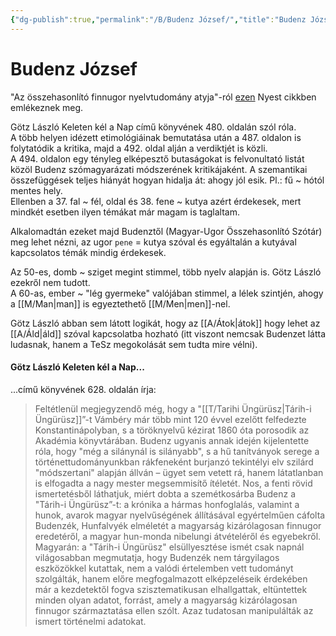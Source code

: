 ```yaml
---
{"dg-publish":true,"permalink":"/B/Budenz József/","title":"Budenz József","created":"2023-10-13T12:39","updated":"2024-10-24T22:21"}
---
```



# Budenz József

"Az összehasonlító finnugor nyelvtudomány atyja"-ról [ezen](https://m.nyest.hu/hirek/a-magyarorszagi-finnugrisztika-megalapozoja-budenz-jozsef-175-eve-szuletett) Nyest cikkben emlékeznek meg.  

Götz László Keleten kél a Nap című könyvének 480. oldalán szól róla.  
A több helyen idézett etimológiáinak bemutatása után a 487. oldalon is folytatódik a kritika, majd a 492. oldal alján a verdiktjét is közli.  
A 494. oldalon egy tényleg elképesztő butaságokat is felvonultató listát közöl Budenz szómagyarázati módszerének kritikájaként. A szemantikai összefüggések teljes hiányát hogyan hidalja át: ahogy jól esik. Pl.: fű ~ hótól mentes hely.  
Ellenben a 37. fal ~ fél, oldal és 38. fene ~ kutya azért érdekesek, mert mindkét esetben ilyen témákat már magam is taglaltam.  

Alkalomadtán ezeket majd Budenztől (Magyar-Ugor Összehasonlító Szótár) meg lehet nézni, az ugor `pene` = kutya szóval és egyáltalán a kutyával kapcsolatos témák mindig érdekesek.  

Az 50-es, domb ~ sziget megint stimmel, több nyelv alapján is. Götz László ezekről nem tudott.  
A 60-as, ember ~ "lég gyermeke" valójában stimmel, a lélek szintjén, ahogy a [[M/Man\|man]] is egyeztethető [[M/Men\|men]]-nel.  

Götz László abban sem látott logikát, hogy az [[A/Átok\|átok]] hogy lehet az [[A/Áld\|áld]] szóval kapcsolatba hozható (itt viszont nemcsak Budenzet látta ludasnak, hanem a TeSz megokolását sem tudta mire vélni).  

#### Götz László Keleten kél a Nap...

...című könyvének 628. oldalán írja:
> Feltétlenül megjegyzendő még, hogy a "[[T/Tarihi Üngürüsz\|Tárih-i Üngürüsz]]”-t Vámbéry már több mint 120 évvel ezelőtt felfedezte Konstantinápolyban, s a töröknyelvű kézirat 1860 óta porosodik az Akadémia könyvtárában. Budenz ugyanis annak idején kijelentette róla, hogy "még a silánynál is silányabb", s a hű tanítványok serege a történettudományunkban rákfeneként burjanzó tekintélyi elv szilárd "módszertani" alapján állván – ügyet sem vetett rá, hanem látatlanban is elfogadta a nagy mester megsemmisítő ítéletét. Nos, a fenti rövid ismertetésből láthatjuk, miért dobta a szemétkosárba Budenz a "Tárih-i Üngürüsz”-t: a krónika a hármas honfoglalás, valamint a hunok, avarok magyar nyelvűségének állításával egyértelműen cáfolta Budenzék, Hunfalvyék elméletét a magyarság kizárólagosan finnugor eredetéről, a magyar hun-monda nibelungi átvételéről és egyebekről. Magyarán: a "Tárih-i Üngürüsz" elsüllyesztése ismét csak napnál világosabban megmutatja, hogy Budenzék nem tárgyilagos eszközökkel kutattak, nem a valódi értelemben vett tudományt szolgálták, hanem előre megfogalmazott elképzeléseik érdekében már a kezdetektől fogva szisztematikusan elhallgattak, eltüntettek minden olyan adatot, forrást, amely a magyarság kizárólagosan finnugor származtatása ellen szólt. Azaz tudatosan manipulálták az ismert történelmi adatokat.  